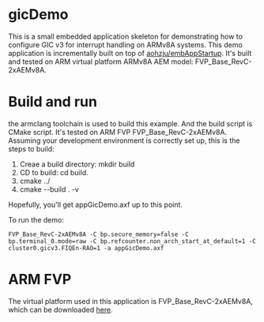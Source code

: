 # gicDemo 
This is a small embedded application skeleton for demonstrating how to configure GIC v3 for interrupt handling on ARMv8A systems.
This demo application is incrementally built on top of [aohzju/embAppStartup](https://github.com/aohzju/embAppStartup). It's built and tested on ARM virtual platform ARMv8A AEM model: FVP_Base_RevC-2xAEMv8A. 


 # Build and run
 the armclang toolchain is used to build this example. And the build script is CMake script. It's tested on ARM FVP FVP_Base_RevC-2xAEMv8A. Assuming your development environment is correctly set up, this is the steps to build:
 1. Creae a build directory: mkdir build
 2. CD to build: cd build.
 3. cmake ../ 
 4. cmake --build . -v
 
 Hopefully, you'll get appGicDemo.axf up to this point.
 
 To run the demo:
 ```
 FVP_Base_RevC-2xAEMv8A -C bp.secure_memory=false -C bp.terminal_0.mode=raw -C bp.refcounter.non_arch_start_at_default=1 -C cluster0.gicv3.FIQEn-RAO=1 -a appGicDemo.axf
 ```
 
 # ARM FVP
 The virtual platform used in this application is FVP_Base_RevC-2xAEMv8A, which can be downloaded [here](https://developer.arm.com/tools-and-software/simulation-models/fixed-virtual-platforms). 
